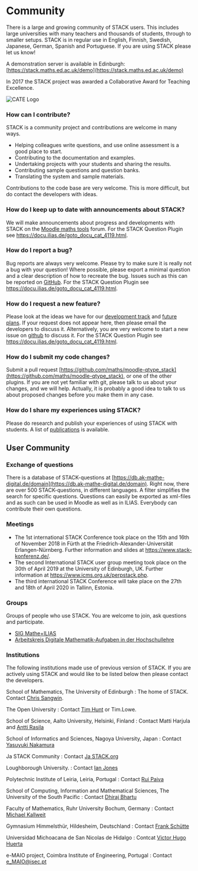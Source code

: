# Community

There is a large and growing community of STACK users.  This includes large universities with many teachers and thousands of students, through to smaller setups.  STACK is in regular use in English, Finnish, Swedish, Japanese, German, Spanish and Portuguese.  If you are using STACK please let us know!

A demonstration server is available in Edinburgh:  [https://stack.maths.ed.ac.uk/demo](https://stack.maths.ed.ac.uk/demo)

In 2017 the STACK project was awarded a Collaborative Award for Teaching Excellence.

![CATE Logo](%CONTENT/CATE.jpg)


### How can I contribute?

STACK is a community project and contributions are welcome in many ways.

* Helping colleagues write questions, and use online assessment is a good place to start.
* Contributing to the documentation and examples.
* Undertaking projects with your students and sharing the results.
* Contributing sample questions and question banks.
* Translating the system and sample materials.

Contributions to the code base are very welcome.  This is more difficult, but do contact the developers with ideas.

### How do I keep up to date with announcements about STACK?

We will make announcements about progress and developments with STACK on the [Moodle maths tools](http://moodle.org/mod/forum/view.php?id=752) forum.
For the STACK Question Plugin see https://docu.ilias.de/goto_docu_cat_4119.html.

### How do I report a bug?

Bug reports are always very welcome.  Please try to make sure it is really not a bug with your question!  Where possible, please export a minimal question and a clear description of how to recreate the bug.  Issues such as this can be reported on [GitHub](http://github.com/maths/moodle-qtype_stack/issues).
For the STACK Question Plugin see https://docu.ilias.de/goto_docu_cat_4119.html.

### How do I request a new feature?

Please look at the ideas we have for our [development track](../Developer/Development_track.md) and [future plans](../Developer/Future_plans.md).  If your request does not appear here, then please email the developers to discuss it.  Alternatively, you are very welcome to start a new issue on [github](http://github.com/maths/moodle-qtype_stack/issues) to discuss it.
For the STACK Question Plugin see https://docu.ilias.de/goto_docu_cat_4119.html.

### How do I submit my code changes?

Submit a pull request [https://github.com/maths/moodle-qtype_stack](https://github.com/maths/moodle-qtype_stack), or one of the other plugins. If you are not yet familiar with git, please talk to us about your changes, and we will help. Actually, it is probably a good idea to talk to us about proposed changes before you make them in any case.

### How do I share my experiences using STACK?

Please do research and publish your experiences of using STACK with students.  A list of [publications](Publications.md) is available.

## User Community

### Exchange of questions
There is a database of STACK-questions at [https://db.ak-mathe-digital.de/domain](https://db.ak-mathe-digital.de/domain). Right now, there are over 500 STACK-questions, in different languages. A filter simplifies the search for specific questions. Questions can easily be exported as xml-files and as such can be used in Moodle as well as in ILIAS. Everybody can contribute their own questions.

### Meetings
* The 1st international STACK Conference took place on the 15th and 16th of November 2018 in Fürth at the Friedrich-Alexander-Universität Erlangen-Nürnberg. Further information and slides at https://www.stack-konferenz.de/.
* The second International STACK user group meeting took place on the 30th of April 2019 at the University of Edinburgh, UK. Further information at https://www.icms.org.uk/perpstack.php.
* The third international STACK Conference will take place on the 27th and 18th of April 2020 in Tallinn, Estonia.

### Groups
Groups of people who use STACK. You are welcome to join, ask questions and participate.
* [SIG Mathe+ILIAS](https://docu.ilias.de/goto.php?target=grp_5183)
* [Arbeitskreis Digitale Mathematik-Aufgaben in der Hochschullehre](http://www.ak-mathe-digital.de)

### Institutions

The following institutions made use of previous version of STACK.  If you are actively using STACK and would like to be listed below then please contact the developers.

School of Mathematics, The University of Edinburgh
: The home of STACK. Contact [Chris Sangwin](mailto:c.j.sangwin@ed.ac.uk).

The Open University
: Contact [Tim Hunt](mailto:t.j.hunt@open.ac.uk) or Tim.Lowe.

School of Science, Aalto University, Helsinki, Finland
: Contact Matti Harjula and [Antti Rasila](http://math.tkk.fi/en/research/matta/)

School of Informatics and Sciences, Nagoya University, Japan
: Contact [Yasuyuki Nakamura](mailto:nakamura@nagoya-u.jp)

Ja STACK Community
: Contact [Ja STACK.org](http://ja-stack.org/)

Loughborough University.
: Contact [Ian Jones](mailto:I.Jones@lboro.ac.uk)

Polytechnic Institute of Leiria, Leiria, Portugal
: Contact [Rui Paiva](mailto:rui.paiva@estg.ipleiria.pt)

School of Computing, Information and Mathematical Sciences, The University of the South Pacific
: Contact [Dhiraj Bhartu](mailto:dhiraj.bhartu@usp.ac.fj)

Faculty of Mathematics, Ruhr University Bochum, Germany : Contact [Michael Kallweit](mailto:michael.kallweit@rub.de)

Gymnasium Himmelsthür, Hildesheim, Deutschland
: Contact [Frank Schütte](mailto:fschuett@gymnasium-himmelsthuer.de)

Universidad Michoacana de San Nicolas de Hidalgo
: Contcat [Victor Hugo Huerta](mailto:v2hugo@gmail.com)

e-MAIO project, Coimbra Institute of Engineering, Portugal
: Contact [e_MAIO@isec.pt](mailto:e_MAIO@isec.pt)
